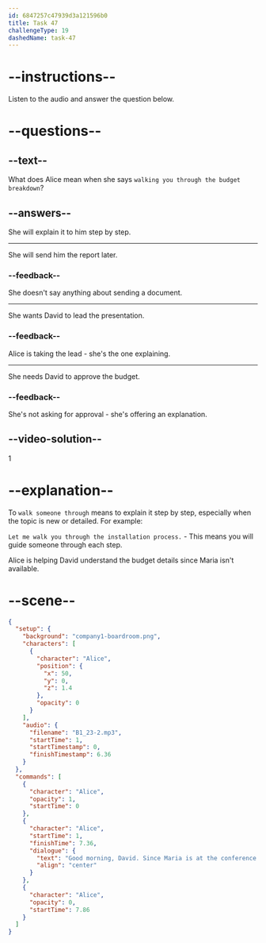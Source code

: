 ```yaml
---
id: 6847257c47939d3a121596b0
title: Task 47
challengeType: 19
dashedName: task-47
---
```


<!-- (audio) Alice: Good morning, David. Since Maria is at the conference this week, I'll be walking you through the budget breakdown for our project phases. -->

# --instructions--

Listen to the audio and answer the question below.

# --questions--

## --text--

What does Alice mean when she says `walking you through the budget breakdown`?

## --answers--

She will explain it to him step by step.

---

She will send him the report later.

### --feedback--

She doesn't say anything about sending a document.

---

She wants David to lead the presentation.

### --feedback--

Alice is taking the lead - she's the one explaining.

---

She needs David to approve the budget.

### --feedback--

She's not asking for approval - she's offering an explanation.

## --video-solution--

1

# --explanation--

To `walk someone through` means to explain it step by step, especially when the topic is new or detailed. For example:
 
`Let me walk you through the installation process.` - This means you will guide someone through each step.

Alice is helping David understand the budget details since Maria isn't available.

# --scene--

```json
{
  "setup": {
    "background": "company1-boardroom.png",
    "characters": [
      {
        "character": "Alice",
        "position": {
          "x": 50,
          "y": 0,
          "z": 1.4
        },
        "opacity": 0
      }
    ],
    "audio": {
      "filename": "B1_23-2.mp3",
      "startTime": 1,
      "startTimestamp": 0,
      "finishTimestamp": 6.36
    }
  },
  "commands": [
    {
      "character": "Alice",
      "opacity": 1,
      "startTime": 0
    },
    {
      "character": "Alice",
      "startTime": 1,
      "finishTime": 7.36,
      "dialogue": {
        "text": "Good morning, David. Since Maria is at the conference this week, I'll be walking you through the budget breakdown for our project phases.",
        "align": "center"
      }
    },
    {
      "character": "Alice",
      "opacity": 0,
      "startTime": 7.86
    }
  ]
}
```
